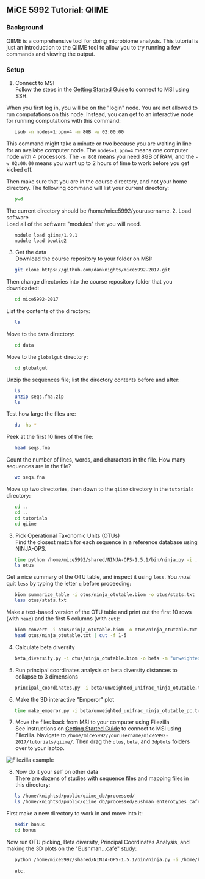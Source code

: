 ## MiCE 5992 Tutorial: QIIME

### Background
QIIME is a comprehensive tool for doing microbiome analysis. This tutorial is just an introduction
to the QIIME tool to allow you to try running a few commands and viewing the output.

### Setup
1. Connect to MSI  
 Follow the steps in the [Getting Started Guide](../../README.md) to connect to MSI using SSH.

 When you first log in, you will be on the "login" node. You are not allowed to run computations on this node. Instead, you can get to an interactive node for running computations with this command:
 ```bash
    isub -n nodes=1:ppn=4 -m 8GB -w 02:00:00
 ```
 This command might take a minute or two because you are waiting in line for an availabe computer node. The `nodes=1:ppn=4` means one computer node with 4 processors. The `-m 8GB` means you need 8GB of RAM, and the `-w 02:00:00` means you want up to 2 hours of time to work before you get kicked off.

 Then make sure that you are in the course directory, and not your home directory. The following command will list your current directory:
 ```bash
    pwd
 ```
 The current directory should be /home/mice5992/yourusername.
2. Load software  
 Load all of the software "modules" that you will need.
 ```bash
    module load qiime/1.9.1
    module load bowtie2
 ```
 
3. Get the data  
 Download the course repository to your folder on MSI:
 ```bash
    git clone https://github.com/danknights/mice5992-2017.git
 ```

 Then change directories into the course repository folder that you downloaded:
 ```bash
    cd mice5992-2017
 ```
 List the contents of the directory:
 ```bash
    ls
 ```

 Move to the `data` directory:
 ```bash
    cd data
 ```

 Move to the `globalgut` directory:
 ```bash
    cd globalgut
 ```

 Unzip the sequences file; list the directory contents before and after:
 ```bash
    ls
    unzip seqs.fna.zip
    ls
 ```

 Test how large the files are:
 ```bash
    du -hs *
 ```

 Peek at the first 10 lines of the file:
 ```bash
    head seqs.fna
 ```

 Count the number of lines, words, and characters in the file. How many sequences are in the file?
 ```bash
    wc seqs.fna
 ```

 Move up two directories, then down to the `qiime` directory in the `tutorials` directory:
 ```bash
    cd ..
    cd ..
    cd tutorials
    cd qiime
 ```
 
3. Pick Operational Taxonomic Units (OTUs)  
 Find the closest match for each sequence in a reference database using NINJA-OPS.

 ```bash
    time python /home/mice5992/shared/NINJA-OPS-1.5.1/bin/ninja.py -i ../../data/globalgut/seqs.fna -o otus -p 4
    ls otus
 ```
 
 Get a nice summary of the OTU table, and inspect it using `less`. You _must_ quit `less` by typing the letter `q` before proceeding:
 ```bash
    biom summarize_table -i otus/ninja_otutable.biom -o otus/stats.txt
    less otus/stats.txt
 ```

 Make a text-based version of the OTU table and print out the first 10 rows (with `head`) and the first 5 columns (with `cut`):
 ```bash
    biom convert -i otus/ninja_otutable.biom -o otus/ninja_otutable.txt --to-tsv
    head otus/ninja_otutable.txt | cut -f 1-5
 ```
 
4. Calculate beta diversity

 ```bash
    beta_diversity.py -i otus/ninja_otutable.biom -o beta -m "unweighted_unifrac,weighted_unifrac,bray_curtis" -t /home/mice5992/shared/97_otus.tree
 ```

5. Run principal coordinates analysis on beta diversity distances to collapse to 3 dimensions

 ```bash
    principal_coordinates.py -i beta/unweighted_unifrac_ninja_otutable.txt -o beta/unweighted_unifrac_ninja_otutable_pc.txt
 ```

6. Make the 3D interactive "Emperor" plot

 ```bash
    time make_emperor.py -i beta/unweighted_unifrac_ninja_otutable_pc.txt -m ../../data/globalgut/map.txt -o 3dplots
 ```

7. Move the files back from MSI to your computer using Filezilla  
 See instructions on [Getting Started Guide](../../README.md) to connect to MSI using Filezilla. Navigate to `/home/mice5992/yourusername/mice5992-2017/tutorials/qiime/`. Then drag the `otus`, `beta`, and `3dplots` folders over to your laptop.
 
 ![Filezilla example](https://raw.githubusercontent.com/danknights/mice5992-2017/master/supporting_files/qiime_tutorial_FTP_screenshot.png "Filezilla example")


8. Now do it your self on other data  
 There are dozens of studies with sequence files and mapping files in this directory:
 ```bash
    ls /home/knightsd/public/qiime_db/processed/
    ls /home/knightsd/public/qiime_db/processed/Bushman_enterotypes_cafe_study_1010_ref_13_8
 ```

 First make a new directory to work in and move into it:
 ```bash
    mkdir bonus
    cd bonus
 ```
 
  Now run OTU picking, Beta diversity, Principal Coordinates Analysis, and making the 3D plots on the "Bushman...cafe" study:
 ```bash
    python /home/mice5992/shared/NINJA-OPS-1.5.1/bin/ninja.py -i /home/knightsd/public/qiime_db/processed/Bushman_enterotypes_cafe_study_1010_ref_13_8/Bushman_enterotypes_cafe_study_1010_split_library_seqs.fna -o otus -p 4
    
    etc.
 ```
 
